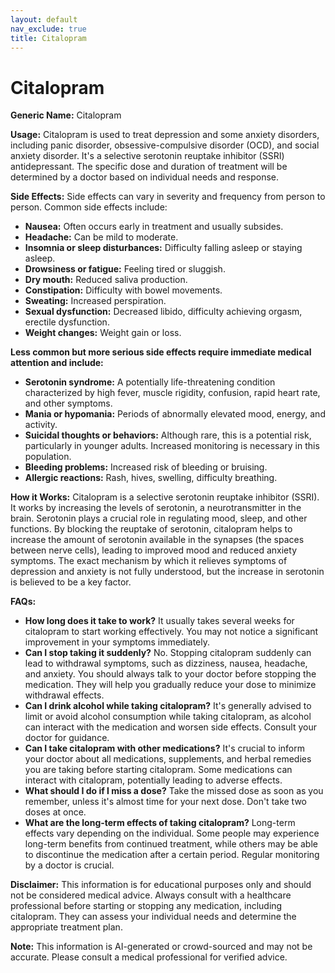 ```yaml
---
layout: default
nav_exclude: true
title: Citalopram
---
```


# Citalopram

**Generic Name:** Citalopram

**Usage:** Citalopram is used to treat depression and some anxiety disorders, including panic disorder, obsessive-compulsive disorder (OCD), and social anxiety disorder.  It's a selective serotonin reuptake inhibitor (SSRI) antidepressant.  The specific dose and duration of treatment will be determined by a doctor based on individual needs and response.

**Side Effects:**  Side effects can vary in severity and frequency from person to person. Common side effects include:

* **Nausea:** Often occurs early in treatment and usually subsides.
* **Headache:** Can be mild to moderate.
* **Insomnia or sleep disturbances:** Difficulty falling asleep or staying asleep.
* **Drowsiness or fatigue:** Feeling tired or sluggish.
* **Dry mouth:**  Reduced saliva production.
* **Constipation:** Difficulty with bowel movements.
* **Sweating:** Increased perspiration.
* **Sexual dysfunction:** Decreased libido, difficulty achieving orgasm, erectile dysfunction.
* **Weight changes:** Weight gain or loss.

**Less common but more serious side effects require immediate medical attention and include:**

* **Serotonin syndrome:** A potentially life-threatening condition characterized by high fever, muscle rigidity, confusion, rapid heart rate, and other symptoms.
* **Mania or hypomania:**  Periods of abnormally elevated mood, energy, and activity.
* **Suicidal thoughts or behaviors:** Although rare, this is a potential risk, particularly in younger adults.  Increased monitoring is necessary in this population.
* **Bleeding problems:**  Increased risk of bleeding or bruising.
* **Allergic reactions:**  Rash, hives, swelling, difficulty breathing.


**How it Works:** Citalopram is a selective serotonin reuptake inhibitor (SSRI).  It works by increasing the levels of serotonin, a neurotransmitter in the brain.  Serotonin plays a crucial role in regulating mood, sleep, and other functions.  By blocking the reuptake of serotonin, citalopram helps to increase the amount of serotonin available in the synapses (the spaces between nerve cells), leading to improved mood and reduced anxiety symptoms. The exact mechanism by which it relieves symptoms of depression and anxiety is not fully understood, but the increase in serotonin is believed to be a key factor.


**FAQs:**

* **How long does it take to work?**  It usually takes several weeks for citalopram to start working effectively.  You may not notice a significant improvement in your symptoms immediately.
* **Can I stop taking it suddenly?** No.  Stopping citalopram suddenly can lead to withdrawal symptoms, such as dizziness, nausea, headache, and anxiety.  You should always talk to your doctor before stopping the medication.  They will help you gradually reduce your dose to minimize withdrawal effects.
* **Can I drink alcohol while taking citalopram?** It's generally advised to limit or avoid alcohol consumption while taking citalopram, as alcohol can interact with the medication and worsen side effects.  Consult your doctor for guidance.
* **Can I take citalopram with other medications?**  It's crucial to inform your doctor about all medications, supplements, and herbal remedies you are taking before starting citalopram.  Some medications can interact with citalopram, potentially leading to adverse effects.
* **What should I do if I miss a dose?** Take the missed dose as soon as you remember, unless it's almost time for your next dose.  Don't take two doses at once.
* **What are the long-term effects of taking citalopram?** Long-term effects vary depending on the individual. Some people may experience long-term benefits from continued treatment, while others may be able to discontinue the medication after a certain period.  Regular monitoring by a doctor is crucial.

**Disclaimer:** This information is for educational purposes only and should not be considered medical advice.  Always consult with a healthcare professional before starting or stopping any medication, including citalopram.  They can assess your individual needs and determine the appropriate treatment plan.


**Note:** This information is AI-generated or crowd-sourced and may not be accurate. Please consult a medical professional for verified advice.